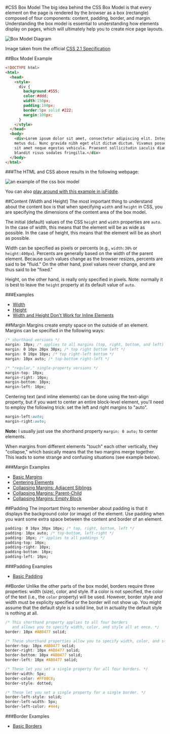 #CSS Box Model
The big idea behind the CSS Box Model is that every element on the page is rendered by the browser as a box (rectangle) composed of four components: content, padding, border, and margin. Understanding the box model is essential to understanding how elements display on pages, which will ultimately help you to create nice page layouts.

![Box Model Diagram](http://www.w3.org/TR/CSS2/images/boxdim.png)

Image taken from the official [CSS 2.1 Specification](http://www.w3.org/TR/CSS21/box.html)

##Box Model Example

```html
<!DOCTYPE html>
<html>
  <head>
    <style>
      div {
        background:#555;
        color:#ddd;
        width:150px;
        padding:100px;
        border:5px solid #222;
        margin:100px;
      }
    </style>
  </head>
  <body>
    <div>Lorem ipsum dolor sit amet, consectetur adipiscing elit. Integer sit amet
    metus dui. Nunc gravida nibh eget elit dictum dictum. Vivamus posuere ante
    sit amet neque egestas vehicula. Praesent sollicitudin iaculis diam, nec
    blandit risus sodales fringilla.</div>
  </body>
</html> 
```

###The HTML and CSS above results in the following webpage:

![an example of the css box model](http://christensenacademy.org/modules/css-basics/textpages/box-model-example.png)

You can also [play around with this example in jsFiddle](http://jsfiddle.net/cameron89/45pLG/).

##Content (Width and Height)
The most important thing to understand about the content box is that when specifying `width` and `height` in CSS, you are specifying the dimensions of the content area of the box model.

The initial (default) values of the CSS `height` and `width` properties are `auto`. In the case of width, this means that the element will be as wide as possible. In the case of height, this means that the element will be as short as possible.

Width can be specified as pixels or percents (e.g., `width:30%` or `height:400px`). Percents are generally based on the width of the parent element. Because such values change as the browser resizes, percents are said to be "fluid." On the other hand, pixel values never change, and are thus said to be "fixed."

Height, on the other hand, is really only specified in pixels. Note: normally it is best to leave the `height` property at its default value of `auto`.

###Examples

* [Width](http://jsfiddle.net/cameron89/GbwFJ/)
* [Height](http://jsfiddle.net/cameron89/qHLQC/)
* [Width and Height Don't Work for Inline Elements](http://jsfiddle.net/cameron89/wL64c/)

##Margin
Margins create empty space on the outside of an element. Margins can be specified in the following ways:

```css
/* shorthand versions */
margin: 10px; /* applies to all margins (top, right, bottom, and left) */
margin: 0 10px 20px 30px; /* top right bottom left */
margin: 0 10px 10px; /* top right-left bottom */
margin: 10px auto; /* top-bottom right-left */

/* "regular," single-property versions */
margin-top: 10px;
margin-right: 10px;
margin-bottom: 10px;
margin-left: 10px;
```

Centering text (and inline elements) can be done using the text-align property, but if you want to center an entire block-level element, you'll need to employ the following trick: set the left and right margins to "auto".

```css
margin-left:auto;
margin-right:auto;
```

**Note:** I usually just use the shorthand property `margin: 0 auto;` to center elements.

When margins from different elements "touch" each other vertically, they "collapse," which basically means that the two margins merge together. This leads to some strange and confusing situations (see example below).

###Margin Examples

* [Basic Margins](http://jsfiddle.net/cameron89/bmEWU/)
* [Centering Elements](http://jsfiddle.net/cameron89/C3prj/)
* [Collapsing Margins: Adjacent Siblings](http://jsfiddle.net/cameron89/tA9tn/)
* [Collapsing Margins: Parent-Child](http://jsfiddle.net/cameron89/RUPUZ/)
* [Collapsing Margins: Empty Block](http://jsfiddle.net/cameron89/nUjhK/)


##Padding
The important thing to remember about padding is that it displays the background color (or image) of the element. Use padding when you want some extra space between the content and border of an element.

```css
padding: 0 10px 30px 10px; /* top, right, bottom, left */
padding: 10px auto; /* top-bottom, left-right */
padding: 10px; /* applies to all paddings */
padding-top: 10px;
padding-right: 10px;
padding-bottom: 10px;
padding-left: 10px;
```

###Padding Examples

* [Basic Padding](http://jsfiddle.net/cameron89/m6RF5/)

##Border
Unlike the other parts of the box model, borders require three properties: width (size), color, and style. If a color is not specified, the color of the text (i.e., the `color` property) will be used. However, border style and width must be explicity specified or the border will not show up. You might assume that the default style is a solid line, but in actuality the default style is nothing at all.

```css
/* This shorthand property applies to all four borders
   and allows you to specify width, color, and style all at once. */
border: 10px #AB0477 solid;

/* These shorthand properties allow you to specify width, color, and style for an individual border. */
border-top: 10px #AB0477 solid;
border-right: 10px #AB0477 solid;
border-bottom: 10px #AB0477 solid;
border-left: 10px #AB0477 solid;

/* These let you set a single property for all four borders. */
border-width: 5px; 
border-color: #FF00C8;
border-style: dotted;

/* These let you set a single property for a single border. */
border-left-style: solid;
border-left-width: 5px;
border-left-color: #444;
```

###Border Examples

* [Basic Borders](http://jsfiddle.net/cameron89/yYWHh/)
